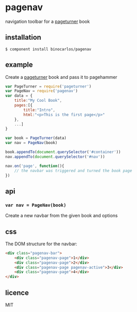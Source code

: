 pagenav
=======

navigation toolbar for a [pageturner](https://github.com/binocarlos/pageturner) book

## installation

```
$ component install binocarlos/pagenav
```

## example

Create a [pageturner](https://github.com/binocarlos/pageturner) book and pass it to pagehammer

```js
var PageTurner = require('pageturner')
var PageNav = require('pagenav')
var data = {
	title:"My Cool Book",
	pages:[{
		title:"Intro",
		html:"<p>This is the first page</p>"
	},
	...]
}

var book = PageTurner(data)
var nav = PageNav(book)

book.appendTo(document.querySelector('#container'))
nav.appendTo(document.querySelector('#nav'))

nav.on('page', function(){
	// the navbar was triggered and turned the book page
})
```

## api

### `var nav = PageNav(book)`

Create a new navbar from the given book and options

## css

The DOM structure for the navbar:

```html
<div class="pagenav-bar">
	<div class="pagenav-page">1</div>
	<div class="pagenav-page">2</div>
	<div class="pagenav-page pagenav-active">3</div>
	<div class="pagenav-page">4</div>
</div>
```

## licence
MIT